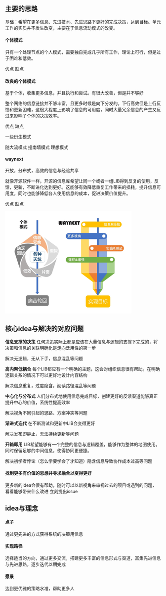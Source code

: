 ## 主要的思路

基础：希望在更多信息、先进技术、先进思路下更好的完成决策，达到目标。单元工作的实质并不发生改变，主要在于信息流动模式的改变。

#### 个体模式

只有一个处理节点的个人模式，需要独自完成几乎所有工作，理论上可行，但是过于困难和低效。

优点
缺点

#### 改良的个体模式

基于个体，收集更多信息，并且执行和尝试。有很大改善，但是并不够好

整个网络的信息链接并不够丰富，且更多时候是向下分发的。下行高效但是上行反馈和更新困难，这很大程度上影响了信息的可用度，同时大量冗余信息的产生又反过来影响了个体的决策效率。

优点
缺点


一些衍生模式

随大流模式
撞南墙模式
理想模式


#### waynext

开放，分布式，高效的信息与经验共享

就像开源软件一样，开源的信息库希望让同一个或者一组LIB得到反复的使用，反馈，更新，不断进化达到更好。这能够有效降低重复工作带来的损耗，提升信息可用度，同时也能够降低各人使用信息的成本，促进决策价值提升。

优点
缺点

<img src="./插图\插图2裁剪.jpg" alt="模式对比" style="zoom:40%;" />

## 核心idea与解决的对应问题

**信息支撑的决策**     任何决策实际上都是应该在大量信息与逻辑的支撑下完成的，将决策和信息的关联明确化是走向泛用性的第一步

解决无逻辑，无从下手，信息混乱等问题

**高内聚低耦合**    每个LIB都应有一个明确的主题，这会对组织信息很有帮助。在明确逻辑关系的情况下可以更好地设计内容结构

解决信息重复，过度隐含，阅读路径混乱等问题

**中心化与分布式**    人们分布式地使用信息完成目标，创建更好的反馈渠道能够真正提升中心的价值，系统性提高效率

解决视角不同引起的思路、方案冲突等问题

**渐进式迭代**     在不断测试和更新中LIB会变得更好

解决发布即静止，无法持续更新等问题

**开箱即用**      LIB希望能够有一个完整的信息与逻辑覆盖，能够作为整体的地图使用。同时保留足够的中间信息，使得协同更便捷。

解决初学者悖论（怎么学要学会了才知道）隐含信息导致协作成本过高等问题



#### 找到更多有价值的思想并寻求融合以变得更好

更多新的idea会很有帮助，随时可以以新视角来审视过去的项目或遇到的问题，看看能够带来什么改进   立刻提出issue



## idea与理念

#### 点子

通过更先进的方式获得系统的决策用信息

#### 实现路径

选择适当的方向，通过更多交流，搭建更多丰富的信息形式与渠道，富集先进信息与先进思路，逐步迭代以期完成

#### 愿景

达到更优雅的策略水准，帮助更多人